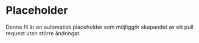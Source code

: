 # Placeholder

Denna fil är en automatisk placeholder som möjliggör skapandet av ett pull request utan större ändringar.
